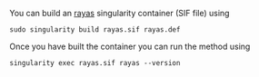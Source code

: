 You can build an [rayas](https://github.com/tobiasrausch/rayas) singularity container (SIF file) using

`sudo singularity build rayas.sif rayas.def`

Once you have built the container you can run the method using

`singularity exec rayas.sif rayas --version`
